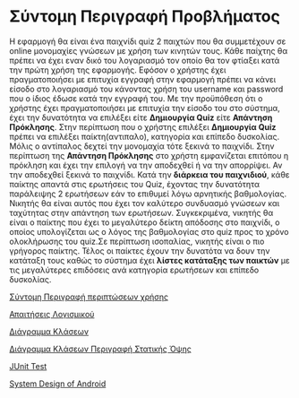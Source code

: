  # Σύντομη Περιγραφή Προβλήματος
 
Η εφαρμογή θα είναι ένα παιχνίδι quiz 2 παιχτών που θα συμμετέχουν σε online μονομαχίες γνώσεων με χρήση των κινητών τους.
 Κάθε παίχτης θα πρέπει να έχει εναν δικό του λογαριασμό τον οποίο θα τον φτίαξει κατά την πρώτη χρήση της εφαρμογής. Εφόσον
 ο χρήστης έχει πραγματοποιήσει με επιτυχία εγγραφή στην εφαρμογή πρέπει να κάνει είσοδο στο λογαριασμό του κάνοντας χρήση του username και
 password που ο ίδιος έδωσε κατά την εγγραφή του.
Με την προϋπόθεση ότι ο χρήστης έχει πραγματοποιήσει με επιτυχία την είσοδο του στο σύστημα, έχει την δυνατότητα να επιλέξει είτε **Δημιουργία Quiz**
είτε **Απάντηση Πρόκλησης**. Στην περίπτωση που ο χρήστης επιλέξει **Δημιουργία Quiz** πρέπει να επιλέξει παίκτη(αντιπαλο),
κατηγορία και επίπεδο δυσκολίας. Μόλις ο αντίπαλος δεχτεί την μονομαχία τότε ξεκινά το παιχνίδι. Στην περίπτωση της **Απάντηση Πρόκλησης**
στο χρήστη εμφανίζεται επιτόπου η πρόκληση και έχει την επιλογή να την αποδεχθεί ή να την απορρίψει. Αν την αποδεχθεί ξεκινά το παιχνίδι.
Κατά την **διάρκεια του παιχνιδιού**, κάθε παίκτης απαντά στις ερωτήσεις του Quiz, έχοντας την δυνατότητα παράλειψης 2 ερωτήσεων
εάν το επιθυμεί λόγω αρνητικής βαθμολογίας. Νικητής θα είναι αυτός που έχει τον καλύτερο συνδυασμό γνώσεων και ταχύτητας στην απάντηση των ερωτήσεων.
Συγκεκριμένα, νικητής θα είναι ο παίκτης που έχει το μεγαλύτερο δείκτη απόδοσης στο παιχνίδι, ο οποίος υπολογίζεται ως ο λόγος της βαθμολογίας
στο quiz προς το χρόνο ολοκλήρωσης του quiz.Σε περίπτωση ισοπαλίας, νικητής είναι ο πιο γρήγορος παίκτης.
Τέλος οι παίκτες έχουν την δυνατότα να δουν την κατάταξη τους καθώς το σύστημα έχει **λίστες κατάταξης των παικτών** με τις μεγαλύτερες
επιδόσεις ανά κατηγορία ερωτήσεων και επίπεδο δυσκολίας. 


[Σύντομη Περιγραφή περιπτώσεων χρήσης](https://github.com/roni3840/Projects/blob/master/Software-Technology(Android)/QuizApp/requirements/use-case-model.md)

[Απαιτήσεις Λογισμικού](https://github.com/roni3840/Projects/blob/master/Software-Technology(Android)/QuizApp/requirements/software-requirements.md)

[Διάγραμμα Κλάσεων](https://github.com/roni3840/Projects/blob/master/Software-Technology(Android)/QuizApp/requirements/class-diagram-design.md)

[Διάγραμμα Κλάσεων Περιγραφή Στατικής Όψης](https://github.com/roni3840/Projects/blob/master/Software-Technology(Android)/QuizApp/requirements/class-diagram-design.md)

[JUnit Test](https://github.com/roni3840/Projects/blob/master/Software-Technology(Android)/QuizApp/requirements/test-coverage.md)

[System Design of Android](https://github.com/roni3840/Projects/blob/master/Software-Technology(Android)/QuizApp/requirements/system_design_android.md)
